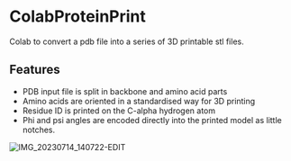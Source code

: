 # ColabProteinPrint
Colab to convert a pdb file into a series of 3D printable stl files.

## Features
* PDB input file is split in backbone and amino acid parts
* Amino acids are oriented in a standardised way for 3D printing
* Residue ID is printed on the C-alpha hydrogen atom
* Phi and psi angles are encoded directly into the printed model as little notches.

![IMG_20230714_140722-EDIT](https://github.com/stefanhuber1993/ColabProteinPrint/assets/16330304/8a745b9b-4086-485f-8b5e-9c05a8b3e5e4)
